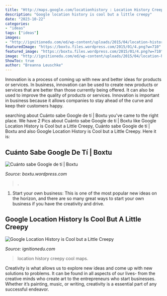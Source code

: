 ```yaml
---
title: "Http://maps.google.com/locationhistory : Location History Creepy Cool Maps"
description: "Google location history is cool but a little creepy"
date: "2023-10-22"
categories:
- "ideas"
tags: ["ideas"]
images:
- "http://ignitionedu.com/ed/wp-content/uploads/2015/04/location-history.gif"
featuredImage: "https://boxtu.files.wordpress.com/2015/01/4.png?w=710"
featured_image: "https://boxtu.files.wordpress.com/2015/01/4.png?w=710"
image: "http://ignitionedu.com/ed/wp-content/uploads/2015/04/location-history.gif"
ShowToc: true
author: "Breanna Leuschke"
---
```



Innovation is a process of coming up with new and better ideas for products or services. In business, innovation can be used to create new products or services that are better than those currently being offered. It can also be used to improve the quality of products or services. Innovation is important in business because it allows companies to stay ahead of the curve and keep their customers happy.

	

		
searching about Cuánto sabe Google de tí | Boxtu you've came to the right place. We have 2 Pics about Cuánto sabe Google de tí | Boxtu like Google Location History is Cool but a Little Creepy, Cuánto sabe Google de tí | Boxtu and also Google Location History is Cool but a Little Creepy. Here it is:
		
    
## Cuánto Sabe Google De Tí | Boxtu

<img loading=lazy src="https://boxtu.files.wordpress.com/2015/01/4.png?w=710" onerror="this.onerror=null;this.src='https://tse2.mm.bing.net/th?id=OIP.mOKTa2bGi8bBKNR2tZ0ixgHaFX&amp;pid=15.1';" alt="Cuánto sabe Google de tí | Boxtu">

_Source: boxtu.wordpress.com_

>. 

	

1. Start your own business: This is one of the most popular new ideas on the horizon, and there are so many great ways to start your own business if you have the creativity and drive.

    
## Google Location History Is Cool But A Little Creepy

<img loading=lazy src="http://ignitionedu.com/ed/wp-content/uploads/2015/04/location-history.gif" onerror="this.onerror=null;this.src='https://tse2.mm.bing.net/th?id=OIP.UKsHulg05jUTnE2ao_akfwHaEd&amp;pid=15.1';" alt="Google Location History is Cool but a Little Creepy">

_Source: ignitionedu.com_

>location history creepy cool maps. 

	

Creativity is what allows us to explore new ideas and come up with new solutions to problems. It can be found in all aspects of our lives- from the creative minds who create art to the entrepreneurs who start businesses. Whether it’s painting, music, or writing, creativity is a essential part of any successful endeavor.

